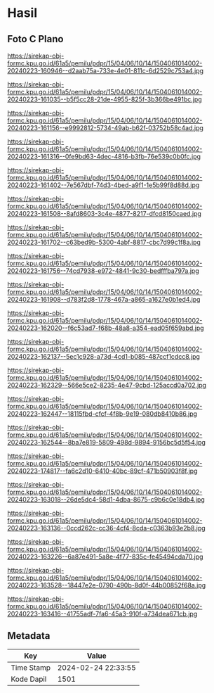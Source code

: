 # Hasil

## Foto C Plano

https://sirekap-obj-formc.kpu.go.id/61a5/pemilu/pdpr/15/04/06/10/14/1504061014002-20240223-160946--d2aab75a-733e-4e01-811c-6d2529c753a4.jpg

https://sirekap-obj-formc.kpu.go.id/61a5/pemilu/pdpr/15/04/06/10/14/1504061014002-20240223-161035--b5f5cc28-21de-4955-825f-3b366be491bc.jpg

https://sirekap-obj-formc.kpu.go.id/61a5/pemilu/pdpr/15/04/06/10/14/1504061014002-20240223-161156--e9992812-5734-49ab-b62f-03752b58c4ad.jpg

https://sirekap-obj-formc.kpu.go.id/61a5/pemilu/pdpr/15/04/06/10/14/1504061014002-20240223-161316--0fe9bd63-4dec-4816-b3fb-76e539c0b0fc.jpg

https://sirekap-obj-formc.kpu.go.id/61a5/pemilu/pdpr/15/04/06/10/14/1504061014002-20240223-161402--7e567dbf-74d3-4bed-a9f1-1e5b99f8d88d.jpg

https://sirekap-obj-formc.kpu.go.id/61a5/pemilu/pdpr/15/04/06/10/14/1504061014002-20240223-161508--8afd8603-3c4e-4877-8217-dfcd8150caed.jpg

https://sirekap-obj-formc.kpu.go.id/61a5/pemilu/pdpr/15/04/06/10/14/1504061014002-20240223-161702--c63bed9b-5300-4abf-8817-cbc7d99c1f8a.jpg

https://sirekap-obj-formc.kpu.go.id/61a5/pemilu/pdpr/15/04/06/10/14/1504061014002-20240223-161756--74cd7938-e972-4841-9c30-bedfffba797a.jpg

https://sirekap-obj-formc.kpu.go.id/61a5/pemilu/pdpr/15/04/06/10/14/1504061014002-20240223-161908--d783f2d8-1778-467a-a865-a1627e0b1ed4.jpg

https://sirekap-obj-formc.kpu.go.id/61a5/pemilu/pdpr/15/04/06/10/14/1504061014002-20240223-162020--f6c53ad7-f68b-48a8-a354-ead05f659abd.jpg

https://sirekap-obj-formc.kpu.go.id/61a5/pemilu/pdpr/15/04/06/10/14/1504061014002-20240223-162137--5ec1c928-a73d-4cd1-b085-487ccf1cdcc8.jpg

https://sirekap-obj-formc.kpu.go.id/61a5/pemilu/pdpr/15/04/06/10/14/1504061014002-20240223-162329--566e5ce2-8235-4e47-9cbd-125accd0a702.jpg

https://sirekap-obj-formc.kpu.go.id/61a5/pemilu/pdpr/15/04/06/10/14/1504061014002-20240223-162447--18115fbd-cfcf-4f8b-9e19-080db8410b86.jpg

https://sirekap-obj-formc.kpu.go.id/61a5/pemilu/pdpr/15/04/06/10/14/1504061014002-20240223-162544--8ba7e819-5809-498d-9894-9156bc5d5f54.jpg

https://sirekap-obj-formc.kpu.go.id/61a5/pemilu/pdpr/15/04/06/10/14/1504061014002-20240223-174817--fa6c2d10-6410-40bc-89cf-471b50903f8f.jpg

https://sirekap-obj-formc.kpu.go.id/61a5/pemilu/pdpr/15/04/06/10/14/1504061014002-20240223-163018--26de5dc4-58d1-4dba-8675-c9b6c0e18db4.jpg

https://sirekap-obj-formc.kpu.go.id/61a5/pemilu/pdpr/15/04/06/10/14/1504061014002-20240223-163136--0ccd262c-cc36-4cf4-8cda-c0363b93e2b8.jpg

https://sirekap-obj-formc.kpu.go.id/61a5/pemilu/pdpr/15/04/06/10/14/1504061014002-20240223-163226--6a87e491-5a8e-4f77-835c-fe45494cda70.jpg

https://sirekap-obj-formc.kpu.go.id/61a5/pemilu/pdpr/15/04/06/10/14/1504061014002-20240223-163528--18447e2e-0790-490b-8d0f-44b00852f68a.jpg

https://sirekap-obj-formc.kpu.go.id/61a5/pemilu/pdpr/15/04/06/10/14/1504061014002-20240223-163416--41755adf-7fa6-45a3-910f-a734dea671cb.jpg


## Metadata

| Key        | Value               |
| ---------- | ------------------- |
| Time Stamp | 2024-02-24 22:33:55 |
| Kode Dapil | 1501                |



